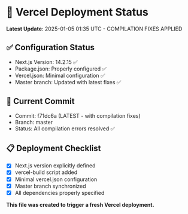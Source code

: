 # 🚀 Vercel Deployment Status

**Latest Update**: 2025-01-05 01:35 UTC - COMPILATION FIXES APPLIED

## ✅ Configuration Status
- Next.js Version: 14.2.15 ✅
- Package.json: Properly configured ✅
- Vercel.json: Minimal configuration ✅
- Master branch: Updated with latest fixes ✅

## 🔧 Current Commit
- Commit: f71dc6a (LATEST - with compilation fixes)
- Branch: master
- Status: All compilation errors resolved ✅

## 📋 Deployment Checklist
- [x] Next.js version explicitly defined
- [x] vercel-build script added
- [x] Minimal vercel.json configuration
- [x] Master branch synchronized
- [x] All dependencies properly specified

**This file was created to trigger a fresh Vercel deployment.**
